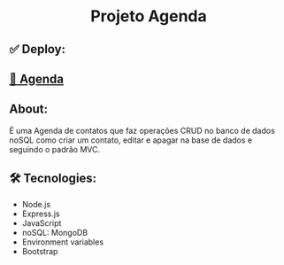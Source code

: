 <h1 align="center">Projeto Agenda</h1>

##  ✅ Deploy:
<h2><a href="http://34.95.207.34/">🚀 Agenda</a></h2>

## About:
<p>É uma Agenda de contatos que faz operações CRUD no banco de dados noSQL como criar
um contato, editar e apagar na base de dados e seguindo o padrão MVC.</p>

## 🛠 Tecnologies:
 <ul>
    <li>Node.js</li>
    <li>Express.js</li>
    <li>JavaScript</li>
    <li>noSQL: MongoDB</li>
    <li>Environment variables</li>
    <li>Bootstrap</li>
 </ul>
